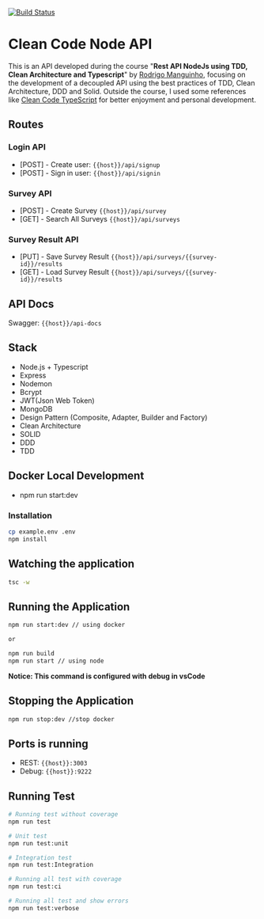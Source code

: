 [![Build Status](https://app.travis-ci.com/renatops1991/clean-code-api.svg?token=ZnWiximpccuhiNf9ij9f&branch=production)](https://app.travis-ci.com/renatops1991/clean-code-api)

# Clean Code Node API

This is an API developed during the course "**Rest API NodeJs using TDD, Clean Architecture and Typescript**" by [Rodrigo Manguinho](https://github.com/rmanguinho/), focusing on the development of a decoupled API using the best practices of TDD, Clean Architecture, DDD and Solid.
Outside the course, I used some references like [Clean Code TypeScript](https://github.com/vitorfreitas/clean-code-typescript) for better enjoyment and personal development.

## Routes

### Login API

- [POST] - Create user: `{{host}}/api/signup`
- [POST] - Sign in user: `{{host}}/api/signin`

### Survey API

- [POST] - Create Survey `{{host}}/api/survey`
- [GET] - Search All Surveys `{{host}}/api/surveys`

### Survey Result API

- [PUT] - Save Survey Result `{{host}}/api/surveys/{{survey-id}}/results`
- [GET] - Load Survey Result `{{host}}/api/surveys/{{survey-id}}/results`

## API Docs

Swagger: `{{host}}/api-docs`

## Stack

- Node.js + Typescript
- Express
- Nodemon
- Bcrypt
- JWT(Json Web Token)
- MongoDB
- Design Pattern (Composite, Adapter, Builder and Factory)
- Clean Architecture
- SOLID
- DDD
- TDD


## Docker Local Development
 - npm run start:dev

### Installation

```bash
cp example.env .env
npm install
```

## Watching the application

```bash
tsc -w
```

## Running the Application

```bash
npm run start:dev // using docker

or

npm run build
npm run start // using node
```

<b>Notice: This command is configured with debug in vsCode</b>

## Stopping the Application

```bash
npm run stop:dev //stop docker
```

## Ports is running

- REST: `{{host}}:3003`
- Debug: `{{host}}:9222`

## Running Test

```bash
# Running test without coverage
npm run test

# Unit test
npm run test:unit

# Integration test
npm run test:Integration

# Running all test with coverage
npm run test:ci

# Running all test and show errors
npm run test:verbose

```
